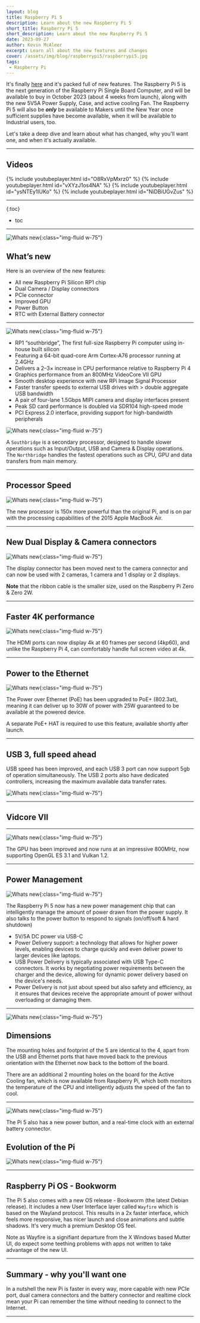 ```yaml
---
layout: blog
title: Raspberry Pi 5
description: Learn about the new Raspberry Pi 5
short_title: Raspberry Pi 5
short_description: Learn about the new Raspberry Pi 5
date: 2023-09-27
author: Kevin McAleer
excerpt: Learn all about the new features and changes 
cover: /assets/img/blog/raspberrypi5/raspberrypi5.jpg
tags: 
 - Raspberry Pi
---
```


It's finally [here](https://www.raspberrypi.com/products/raspberry-pi-5/) and it's packed full of new features. The Raspberry Pi 5 is the next generation of the Raspberry Pi Single Board Computer, and will be available to buy in October 2023 (about 4 weeks from launch), along with the new 5V5A Power Supply, Case, and active cooling Fan. The Raspberry Pi 5 will also be ***only*** be available to Makers until the New Year once sufficient supplies have become available, when it will be available to Industrial users, too.

Let's take a deep dive and learn about what has changed, why you'll want one, and when it's actually available.

---

## Videos

{% include youtubeplayer.html id="O8RxVpMxrz0" %}
{% include youtubeplayer.html id="vXYzJ1os4NA" %}
{% include youtubeplayer.html id="ysNTEy1lUKo" %}
{% include youtubeplayer.html id="NiDBiUGvZus" %}

---

{:toc}
* toc

---

![Whats new](/assets/img/blog/raspberrypi5/pi5_001.jpg){:class="img-fluid w-75"}

## What’s new

Here is an overview of the new features:

* All new Raspberry Pi Silicon RP1 chip
* Dual Camera / Display connectors
* PCIe connector
* Improved GPU
* Power Button
* RTC with External Battery connector

---

![Whats new](/assets/img/blog/raspberrypi5/pi5_002.jpg){:class="img-fluid w-75"}

* RP1 “southbridge”, The first full-size Raspberry Pi computer using in-house built silicon
* Featuring a 64-bit quad-core Arm Cortex-A76 processor running at 2.4GHz
* Delivers a 2–3× increase in CPU performance relative to Raspberry Pi 4
* Graphics performance from an 800MHz VideoCore VII GPU
* Smooth desktop experience with new RPi Image Signal Processor
* Faster transfer speeds to external USB drives with > double aggregate USB bandwidth
* A pair of four-lane 1.5Gbps MIPI camera and display interfaces present
* Peak SD card performance is doubled via SDR104 high-speed mode
* PCI Express 2.0 interface, providing support for high-bandwidth peripherals

![Whats new](/assets/img/blog/raspberrypi5/southbridge.png){:class="img-fluid w-75"}

A `Southbridge` is a secondary processor, designed to handle slower operations such as Input/Output, USB and Camera & Display operations. The `Northbridge` handles the fastest operations such as CPU, GPU and data transfers from main memory.

---

## Processor Speed

![Whats new](/assets/img/blog/raspberrypi5/pi5_003.jpg){:class="img-fluid w-75"}

The new processor is 150x more powerful than the original Pi, and is on par with the processing capabilities of the 2015 Apple MacBook Air.

---

## New Dual Display & Camera connectors

![Whats new](/assets/img/blog/raspberrypi5/pi5_004.jpg){:class="img-fluid w-75"}

The display connector has been moved next to the camera connector and can now be used with 2 cameras, 1 camera and 1 display or 2 displays.

**Note** that the ribbon cable is the smaller size, used on the Raspberry Pi Zero & Zero 2W.

---

## Faster 4K performance

![Whats new](/assets/img/blog/raspberrypi5/pi5_005.jpg){:class="img-fluid w-75"}

The HDMI ports can now display 4k at 60 frames per second (4kp60), and unlike the Raspberry Pi 4, can comfortably handle full screen video at 4k.

---

## Power to the Ethernet

![Whats new](/assets/img/blog/raspberrypi5/pi5_006.jpg){:class="img-fluid w-75"}

The Power over Ethernet (PoE) has been upgraded to PoE+ (802.3at), meaning it can deliver up to 30W of power with 25W guaranteed to be available at the powered device.

A separate PoE+ HAT is required to use this feature, available shortly after launch.

---

## USB 3, full speed ahead

USB speed has been improved, and each USB 3 port can now support 5gb of operation simultaneously. The USB 2 ports also have dedicated controllers, increasing the maximum available data transfer rates.

![Whats new](/assets/img/blog/raspberrypi5/pi5_007.jpg){:class="img-fluid w-75"}

---

## Vidcore VII

---

![Whats new](/assets/img/blog/raspberrypi5/pi5_008.jpg){:class="img-fluid w-75"}

The GPU has been improved and now runs at an impressive 800MHz, now supporting OpenGL ES 3.1 and Vulkan 1.2.

---

## Power Management

![Whats new](/assets/img/blog/raspberrypi5/pi5_009.jpg){:class="img-fluid w-75"}

The Raspberry Pi 5 now has a new power management chip that can intelligently manage the amount of power drawn from the power supply. It also talks to the power button to respond to signals (on/off/soft & hard shutdown)

* 5V/5A DC power via USB-C
* Power Delivery support: a technology that allows for higher power levels, enabling devices to charge quickly and even deliver power to larger devices like laptops.
* USB Power Delivery is typically associated with USB Type-C connectors. It works by negotiating power requirements between the charger and the device, allowing for dynamic power delivery based on the device's needs.
* Power Delivery is not just about speed but also safety and efficiency, as it ensures that devices receive the appropriate amount of power without overloading or damaging them.

---

![Whats new](/assets/img/blog/raspberrypi5/pi5_010.jpg){:class="img-fluid w-75"}

## Dimensions

The mounting holes and footprint of the 5 are identical to the 4, apart from the USB and Ethernet ports that have moved back to the previous orientation with the Ethernet now back to the bottom of the board.

There are an additional 2 mounting holes on the board for the Active Cooling fan, which is now available from Raspberry Pi, which both monitors the temperature of the CPU and intelligently adjusts the speed of the fan to cool.

---

![Whats new](/assets/img/blog/raspberrypi5/pi5_011.jpg){:class="img-fluid w-75"}

The Pi 5 also has a new power button, and a real-time clock with an external battery connector.

## Evolution of the Pi

![Whats new](/assets/img/blog/raspberrypi5/pi5_012.jpg){:class="img-fluid w-75"}

---

## Raspberry Pi OS - Bookworm

The Pi 5 also comes with a new OS release - Bookworm (the latest Debian release). It includes a new User Interface layer called `Wayfire` which is based on the Wayland protocol. This results in a 2x faster interface, which feels more responsive, has nicer launch and close animations and subtle shadows. It's very much a premium Desktop OS feel.

Note as Wayfire is a signifiant departure from the X Windows based Mutter UI, do expect some teething problems with apps not written to take advantage of the new UI.

---

## Summary - why you'll want one

In a nutshell the new Pi is faster in every way, more capable with new PCIe port, dual camera connectors and the battery connector and realtime clock mean your Pi can remember the time without needing to connect to the Internet.

---
